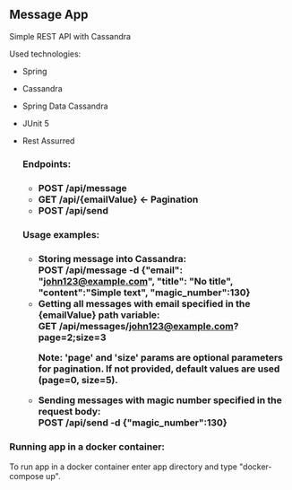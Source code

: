 ## **Message App**

Simple REST API with Cassandra

Used technologies:

- Spring
- Cassandra
- Spring Data Cassandra
- JUnit 5
- Rest Assurred

  <h3>Endpoints:<h3>
  
  - **POST** /api/message
  - **GET** /api/{emailValue} <- Pagination
  - **POST** /api/send
  
  <h3>Usage examples:<h3>
  
  - Storing message into Cassandra:
     <br>POST /api/message -d {"email": "john123@example.com", "title": "No title", "content":"Simple text", "magic_number":130}
  - Getting all messages with email specified in the {emailValue} path variable: 
  <br>GET /api/messages/john123@example.com?page=2;size=3
      <p>Note: 'page' and 'size' params are optional parameters for pagination. If not provided,
      default values are used (page=0, size=5).</p>
  - Sending messages with magic number specified in the request body:
    <br>POST /api/send -d {"magic_number":130}
    
### Running app in a docker container:
To run app in a docker container enter app directory and type
"docker-compose up".
